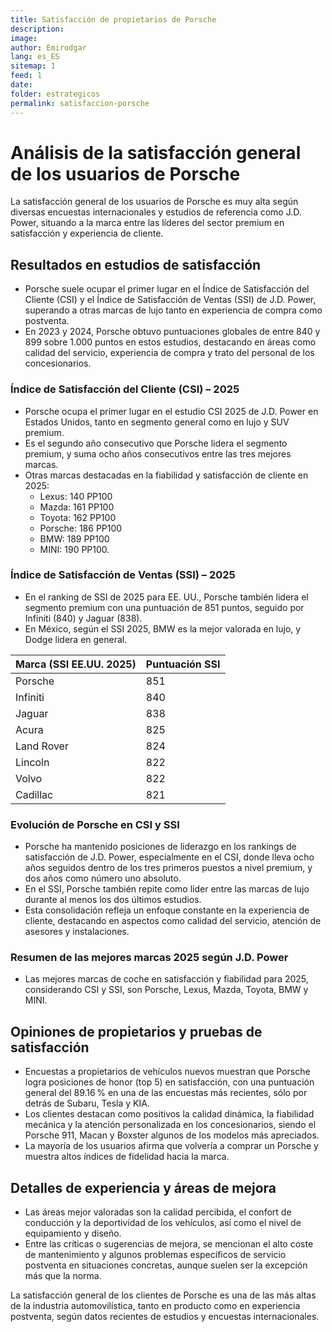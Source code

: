 ```yaml
---
title: Satisfacción de propietarios de Porsche
description: 
image: 
author: Emirodgar
lang: es_ES
sitemap: 1
feed: 1
date: 
folder: estrategicos
permalink: satisfaccion-porsche
---
```



# Análisis de la satisfacción general de los usuarios de Porsche

La satisfacción general de los usuarios de Porsche es muy alta según diversas encuestas internacionales y estudios de referencia como J.D. Power, situando a la marca entre las líderes del sector premium en satisfacción y experiencia de cliente.

## Resultados en estudios de satisfacción

- Porsche suele ocupar el primer lugar en el Índice de Satisfacción del Cliente (CSI) y el Índice de Satisfacción de Ventas (SSI) de J.D. Power, superando a otras marcas de lujo tanto en experiencia de compra como postventa.
- En 2023 y 2024, Porsche obtuvo puntuaciones globales de entre 840 y 899 sobre 1.000 puntos en estos estudios, destacando en áreas como calidad del servicio, experiencia de compra y trato del personal de los concesionarios.

### Índice de Satisfacción del Cliente (CSI) – 2025

- Porsche ocupa el primer lugar en el estudio CSI 2025 de J.D. Power en Estados Unidos, tanto en segmento general como en lujo y SUV premium.
- Es el segundo año consecutivo que Porsche lidera el segmento premium, y suma ocho años consecutivos entre las tres mejores marcas.
- Otras marcas destacadas en la fiabilidad y satisfacción de cliente en 2025:
    - Lexus: 140 PP100
    - Mazda: 161 PP100
    - Toyota: 162 PP100
    - Porsche: 186 PP100
    - BMW: 189 PP100
    - MINI: 190 PP100.


### Índice de Satisfacción de Ventas (SSI) – 2025

- En el ranking de SSI de 2025 para EE. UU., Porsche también lidera el segmento premium con una puntuación de 851 puntos, seguido por Infiniti (840) y Jaguar (838).
- En México, según el SSI 2025, BMW es la mejor valorada en lujo, y Dodge lidera en general.

| Marca (SSI EE.UU. 2025) | Puntuación SSI |
| :-- | :-- |
| Porsche | 851 |
| Infiniti | 840 |
| Jaguar | 838 |
| Acura | 825|
| Land Rover | 824 |
| Lincoln | 822 |
| Volvo | 822|
| Cadillac | 821 |

### Evolución de Porsche en CSI y SSI

- Porsche ha mantenido posiciones de liderazgo en los rankings de satisfacción de J.D. Power, especialmente en el CSI, donde lleva ocho años seguidos dentro de los tres primeros puestos a nivel premium, y dos años como número uno absoluto.
- En el SSI, Porsche también repite como líder entre las marcas de lujo durante al menos los dos últimos estudios.
- Esta consolidación refleja un enfoque constante en la experiencia de cliente, destacando en aspectos como calidad del servicio, atención de asesores y instalaciones.


### Resumen de las mejores marcas 2025 según J.D. Power

- Las mejores marcas de coche en satisfacción y fiabilidad para 2025, considerando CSI y SSI, son Porsche, Lexus, Mazda, Toyota, BMW y MINI.


## Opiniones de propietarios y pruebas de satisfacción

- Encuestas a propietarios de vehículos nuevos muestran que Porsche logra posiciones de honor (top 5) en satisfacción, con una puntuación general del 89.16 % en una de las encuestas más recientes, sólo por detrás de Subaru, Tesla y KIA.
- Los clientes destacan como positivos la calidad dinámica, la fiabilidad mecánica y la atención personalizada en los concesionarios, siendo el Porsche 911, Macan y Boxster algunos de los modelos más apreciados.
- La mayoría de los usuarios afirma que volvería a comprar un Porsche y muestra altos índices de fidelidad hacia la marca.


## Detalles de experiencia y áreas de mejora

- Las áreas mejor valoradas son la calidad percibida, el confort de conducción y la deportividad de los vehículos, así como el nivel de equipamiento y diseño.
- Entre las críticas o sugerencias de mejora, se mencionan el alto coste de mantenimiento y algunos problemas específicos de servicio postventa en situaciones concretas, aunque suelen ser la excepción más que la norma.

La satisfacción general de los clientes de Porsche es una de las más altas de la industria automovilística, tanto en producto como en experiencia postventa, según datos recientes de estudios y encuestas internacionales.
